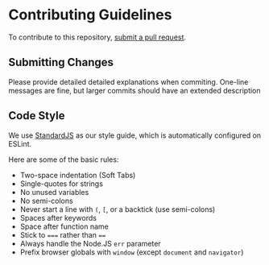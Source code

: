 # Contributing Guidelines
To contribute to this repository, [submit a pull request](https://github.com/battlecavern/battlecavern.github.io/compare).

## Submitting Changes
Please provide detailed detailed explanations when commiting. One-line messages are fine, but larger commits should have an extended description

## Code Style
We use [StandardJS](https://standardjs.com/) as our style guide, which is automatically configured on ESLint.

Here are some of the basic rules:
* Two-space indentation (Soft Tabs)
* Single-quotes for strings
* No unused variables
* No semi-colons
* Never start a line with `(`, `[`, or a backtick (use semi-colons)
* Spaces after keywords
* Space after function name
* Stick to `===` rather than `==`
* Always handle the Node.JS `err` parameter
* Prefix browser globals with `window` (except `document` and `navigator`)
